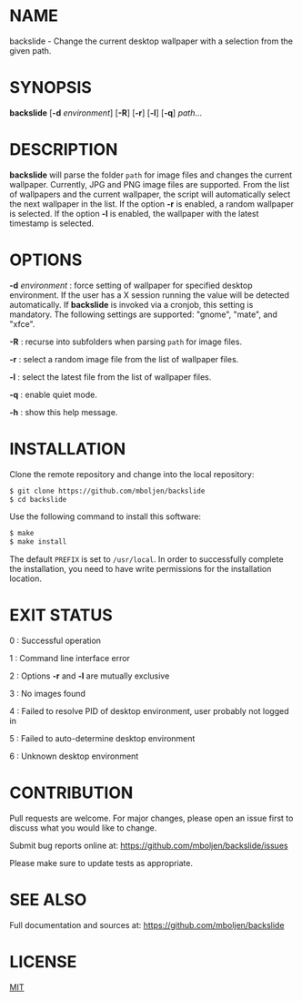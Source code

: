 # NAME

backslide - Change the current desktop wallpaper with a selection from the given path.


# SYNOPSIS

**backslide** [**-d** _environment_] [**-R**] [**-r**] [**-l**] [**-q**] _path_...


# DESCRIPTION

**backslide** will parse the folder `path` for image files and changes the current wallpaper.  Currently, JPG and PNG image files are supported.  From the list of wallpapers and the current wallpaper, the script will automatically select the next wallpaper in the list.  If the option **-r** is enabled, a random wallpaper is selected.  If the option **-l** is enabled, the wallpaper with the latest timestamp is selected.


# OPTIONS

**-d** _environment_
: force setting of wallpaper for specified desktop environment.  If the user has a X session running the value will be detected automatically.  If **backslide** is invoked via a cronjob, this setting is mandatory.  The following settings are supported: "gnome", "mate", and "xfce".

**-R**
: recurse into subfolders when parsing `path` for image files.

**-r**
: select a random image file from the list of wallpaper files.

**-l**
: select the latest file from the list of wallpaper files.

**-q**
: enable quiet mode.

**-h**
: show this help message.


# INSTALLATION

Clone the remote repository and change into the local repository:

```bash
$ git clone https://github.com/mboljen/backslide
$ cd backslide
```

Use the following command to install this software:

```bash
$ make
$ make install
```

The default `PREFIX` is set to `/usr/local`.  In order to successfully complete the installation, you need to have write permissions for the installation location.


# EXIT STATUS

0
: Successful operation

1
: Command line interface error

2
: Options **-r** and **-l** are mutually exclusive

3
: No images found

4
: Failed to resolve PID of desktop environment, user probably not logged in

5
: Failed to auto-determine desktop environment

6
: Unknown desktop environment



# CONTRIBUTION

Pull requests are welcome.  For major changes, please open an issue first to discuss what you would like to change.

Submit bug reports online at: <https://github.com/mboljen/backslide/issues>

Please make sure to update tests as appropriate.


# SEE ALSO

Full documentation and sources at: <https://github.com/mboljen/backslide>


# LICENSE

[MIT](https://choosealicense.com/licenses/mit/)
